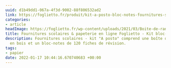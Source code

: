```yaml
---
uuid: d1b49dd1-067a-4f3d-9002-88f806532ad2
link: https://foglietto.fr/produit/kit-a-posto-bloc-notes-fournitures-scolaires-papeterie-en-ligne-foglietto/
categories:
- article
headImage: https://foglietto.fr/wp-content/uploads/2021/03/Boite-de-rangement-pour-fiches-de-notes-en-bois-massif-Tesoro-avec-fiches-packshot-1500x1500-1.jpg
title: Fournitures scolaires & papeterie en ligne Foglietto - Kit bloc-notes + boîte
description: Fournitures scolaires - kit "A posto" comprend une boîte de rangement
  en bois et un bloc-notes de 120 fiches de révision.
tags:
- papier
date: 2022-01-17 10:44:16.670740683 +00:00
---
```


